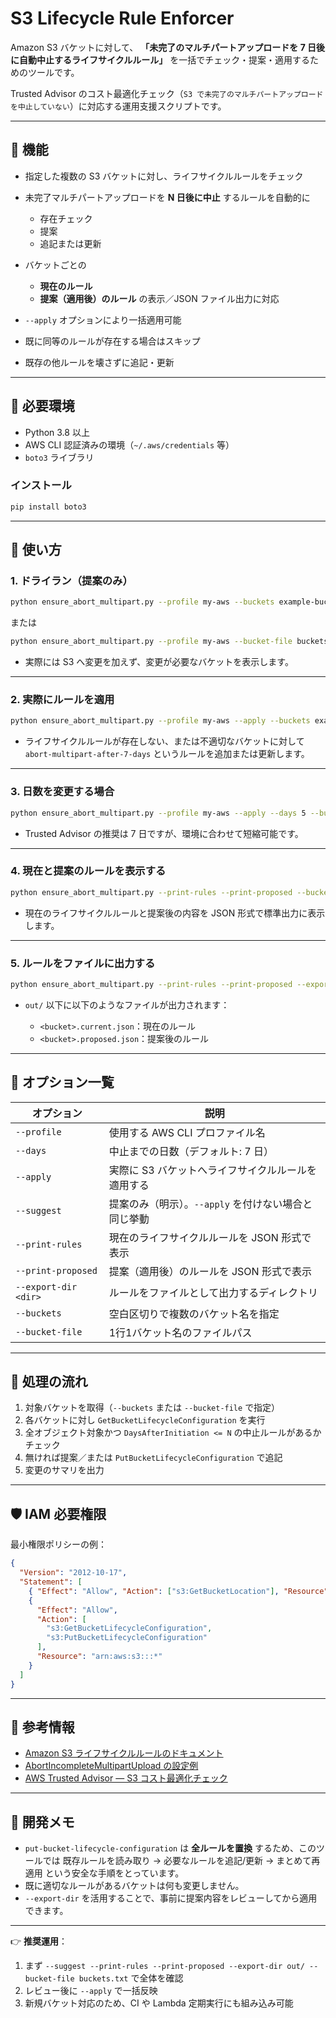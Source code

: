 # S3 Lifecycle Rule Enforcer

Amazon S3 バケットに対して、
**「未完了のマルチパートアップロードを 7 日後に自動中止するライフサイクルルール」**
を一括でチェック・提案・適用するためのツールです。

Trusted Advisor のコスト最適化チェック（`S3 で未完了のマルチパートアップロードを中止していない`）に対応する運用支援スクリプトです。

---

## 📌 機能

- 指定した複数の S3 バケットに対し、ライフサイクルルールをチェック
- 未完了マルチパートアップロードを **N 日後に中止** するルールを自動的に

  - 存在チェック
  - 提案
  - 追記または更新

- バケットごとの

  - **現在のルール**
  - **提案（適用後）のルール**
    の表示／JSON ファイル出力に対応

- `--apply` オプションにより一括適用可能
- 既に同等のルールが存在する場合はスキップ
- 既存の他ルールを壊さずに追記・更新

---

## 🧰 必要環境

- Python 3.8 以上
- AWS CLI 認証済みの環境（`~/.aws/credentials` 等）
- `boto3` ライブラリ

### インストール

```bash
pip install boto3
```

---

## 🚀 使い方

### 1. ドライラン（提案のみ）

```bash
python ensure_abort_multipart.py --profile my-aws --buckets example-bucket-1 example-bucket-2
```

または

```bash
python ensure_abort_multipart.py --profile my-aws --bucket-file buckets.txt
```

- 実際には S3 へ変更を加えず、変更が必要なバケットを表示します。

---

### 2. 実際にルールを適用

```bash
python ensure_abort_multipart.py --profile my-aws --apply --buckets example-bucket-1
```

- ライフサイクルルールが存在しない、または不適切なバケットに対して
  `abort-multipart-after-7-days` というルールを追加または更新します。

---

### 3. 日数を変更する場合

```bash
python ensure_abort_multipart.py --profile my-aws --apply --days 5 --buckets example-bucket-1
```

- Trusted Advisor の推奨は 7 日ですが、環境に合わせて短縮可能です。

---

### 4. 現在と提案のルールを表示する

```bash
python ensure_abort_multipart.py --print-rules --print-proposed --bucket-file buckets.txt
```

- 現在のライフサイクルルールと提案後の内容を JSON 形式で標準出力に表示します。

---

### 5. ルールをファイルに出力する

```bash
python ensure_abort_multipart.py --print-rules --print-proposed --export-dir out/ --bucket-file buckets.txt
```

- `out/` 以下に以下のようなファイルが出力されます：

  - `<bucket>.current.json`：現在のルール
  - `<bucket>.proposed.json`：提案後のルール

---

## 📝 オプション一覧

| オプション           | 説明                                                 |
| -------------------- | ---------------------------------------------------- |
| `--profile`          | 使用する AWS CLI プロファイル名                      |
| `--days`             | 中止までの日数（デフォルト: 7 日）                   |
| `--apply`            | 実際に S3 バケットへライフサイクルルールを適用する   |
| `--suggest`          | 提案のみ（明示）。`--apply` を付けない場合と同じ挙動 |
| `--print-rules`      | 現在のライフサイクルルールを JSON 形式で表示         |
| `--print-proposed`   | 提案（適用後）のルールを JSON 形式で表示             |
| `--export-dir <dir>` | ルールをファイルとして出力するディレクトリ           |
| `--buckets`          | 空白区切りで複数のバケット名を指定                   |
| `--bucket-file`      | 1行1バケット名のファイルパス                         |

---

## 🧭 処理の流れ

1. 対象バケットを取得（`--buckets` または `--bucket-file` で指定）
2. 各バケットに対し `GetBucketLifecycleConfiguration` を実行
3. 全オブジェクト対象かつ `DaysAfterInitiation <= N` の中止ルールがあるかチェック
4. 無ければ提案／または `PutBucketLifecycleConfiguration` で追記
5. 変更のサマリを出力

---

## 🛡️ IAM 必要権限

最小権限ポリシーの例：

```json
{
  "Version": "2012-10-17",
  "Statement": [
    { "Effect": "Allow", "Action": ["s3:GetBucketLocation"], "Resource": "*" },
    {
      "Effect": "Allow",
      "Action": [
        "s3:GetBucketLifecycleConfiguration",
        "s3:PutBucketLifecycleConfiguration"
      ],
      "Resource": "arn:aws:s3:::*"
    }
  ]
}
```

---

## 🧼 参考情報

- [Amazon S3 ライフサイクルルールのドキュメント](https://docs.aws.amazon.com/AmazonS3/latest/userguide/object-lifecycle-mgmt.html)
- [AbortIncompleteMultipartUpload の設定例](https://docs.aws.amazon.com/AmazonS3/latest/userguide/mpu-abort-incomplete-mpu-lifecycle-config.html)
- [AWS Trusted Advisor — S3 コスト最適化チェック](https://docs.aws.amazon.com/awssupport/latest/user/trusted-advisor.html)

---

## 🧪 開発メモ

- `put-bucket-lifecycle-configuration` は **全ルールを置換** するため、このツールでは
  既存ルールを読み取り → 必要なルールを追記/更新 → まとめて再適用 という安全な手順をとっています。
- 既に適切なルールがあるバケットは何も変更しません。
- `--export-dir` を活用することで、事前に提案内容をレビューしてから適用できます。

---

👉 **推奨運用**：

1. まず `--suggest --print-rules --print-proposed --export-dir out/ --bucket-file buckets.txt` で全体を確認
2. レビュー後に `--apply` で一括反映
3. 新規バケット対応のため、CI や Lambda 定期実行にも組み込み可能
